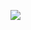 <a href="https://www.youtube.com/watch?v=PvP0ceeIl88"><img src="https://github.com/user-attachments/assets/61b5ee5f-c1aa-4933-9c41-92de07c19697"></a>

